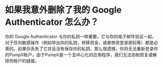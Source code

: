 # 如果我意外删除了我的 Google Authenticator 怎么办？

你的 Google Authenticator 与你的私钥一样重要。它与你的电子邮件验证一起，对于任何敏感操作（例如导出你的私钥，转移资金，或者修改登录密码等）都是必需的。如果你丢失了它并且没有保存你的私钥，那么很遗憾，你将无法重新登录你的PumpX帐户。由于PumpX是一个去中心化的应用程序，我们无法协助恢复或解除你帐户的链接。
